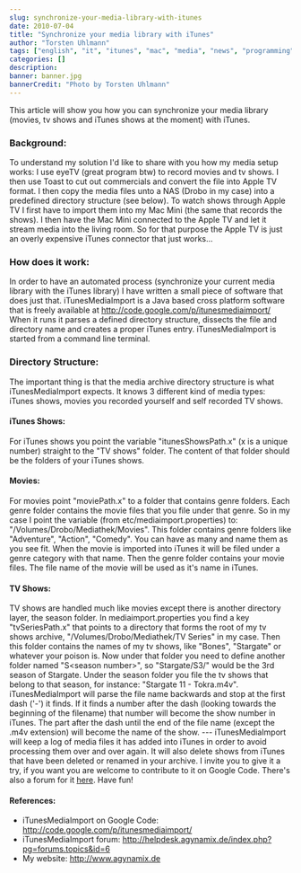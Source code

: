 ```yaml
---
slug: synchronize-your-media-library-with-itunes
date: 2010-07-04
title: "Synchronize your media library with iTunes"
author: "Torsten Uhlmann"
tags: ["english", "it", "itunes", "mac", "media", "news", "programming"]
categories: []
description:
banner: banner.jpg
bannerCredit: "Photo by Torsten Uhlmann"
---
```


This article will show you how you can synchronize your media library (movies, tv shows and iTunes shows at the moment) with iTunes.

### Background:

To understand my solution I'd like to share with you how my media setup works: I use eyeTV (great program btw) to record movies and tv shows. I then use Toast to cut out commercials and convert the file into Apple TV format. I then copy the media files unto a NAS (Drobo in my case) into a predefined directory structure (see below). To watch shows through Apple TV I first have to import them into my Mac Mini (the same that records the shows). I then have the Mac Mini connected to the Apple TV and let it stream media into the living room. So for that purpose the Apple TV is just an overly expensive iTunes connector that just works...

### How does it work:

In order to have an automated process (synchronize your current media library with the iTunes library) I have written a small piece of software that does just that. iTunesMediaImport is a Java based cross platform software that is freely available at <http://code.google.com/p/itunesmediaimport/> When it runs it parses a defined directory structure, dissects the file and directory name and creates a proper iTunes entry. iTunesMediaImport is started from a command line terminal.

### Directory Structure:

The important thing is that the media archive directory structure is what iTunesMediaImport expects. It knows 3 different kind of media types: iTunes shows, movies you recorded yourself and self recorded TV shows.

#### iTunes Shows:

For iTunes shows you point the variable "itunesShowsPath.x" (x is a unique number) straight to the "TV shows" folder. The content of that folder should be the folders of your iTunes shows.

#### Movies:

For movies point "moviePath.x" to a folder that contains genre folders. Each genre folder contains the movie files that you file under that genre. So in my case I point the variable (from etc/mediaimport.properties) to: "/Volumes/Drobo/Mediathek/Movies". This folder contains genre folders like "Adventure", "Action", "Comedy". You can have as many and name them as you see fit. When the movie is imported into iTunes it will be filed under a genre category with that name. Then the genre folder contains your movie files. The file name of the movie will be used as it's name in iTunes.

#### TV Shows:

TV shows are handled much like movies except there is another directory layer, the season folder. In mediaimport.properties you find a key "tvSeriesPath.x" that points to a directory that forms the root of my tv shows archive, "/Volumes/Drobo/Mediathek/TV Series" in my case. Then this folder contains the names of my tv shows, like "Bones", "Stargate" or whatever your poison is. Now under that folder you need to define another folder named "S&lt;season number&gt;", so "Stargate/S3/" would be the 3rd season of Stargate. Under the season folder you file the tv shows that belong to that season, for instance: "Stargate 11 - Tokra.m4v". iTunesMediaImport will parse the file name backwards and stop at the first dash ('-') it finds. If it finds a number after the dash (looking towards the beginning of the filename) that number will become the show number in iTunes. The part after the dash until the end of the file name (except the .m4v extension) will become the name of the show. --- iTunesMediaImport will keep a log of media files it has added into iTunes in order to avoid processing them over and over again. It will also delete shows from iTunes that have been deleted or renamed in your archive. I invite you to give it a try, if you want you are welcome to contribute to it on Google Code. There's also a forum for it [here](http://helpdesk.agynamix.de/index.php?pg=forums.topics&id=6). Have fun!

#### References:

-   iTunesMediaImport on Google Code: <http://code.google.com/p/itunesmediaimport/>
-   iTunesMediaImport forum: <http://helpdesk.agynamix.de/index.php?pg=forums.topics&id=6>
-   My website: <http://www.agynamix.de>


